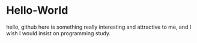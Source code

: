 # Hello-World
hello, github
here is something really interesting and attractive to me, and I wish I would insist on programming study.
